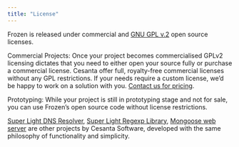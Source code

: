 ```yaml
---
title: "License"
---
```


Frozen is released under commercial and [GNU GPL
v.2](http://www.gnu.org/licenses/old-licenses/gpl-2.0.html) open source
licenses. 

Commercial Projects: Once your project becomes commercialised GPLv2 licensing
dictates that you need to either open your source fully or purchase a
commercial license. Cesanta offer full, royalty-free commercial licenses
without any GPL restrictions. If your needs require a custom license, we’d be
happy to work on a solution with you. [Contact us for
pricing](https://www.cesanta.com/contact).

Prototyping: While your project is still in prototyping stage and not for sale,
you can use Frozen’s open source code without license restrictions. 

[Super Light DNS Resolver](https://github.com/cesanta/sldr), [Super Light
Regexp Library](https://github.com/cesanta/slre), [Mongoose web
server](https://github.com/cesanta/mongoose) are other projects by Cesanta
Software, developed with the same philosophy of functionality and simplicity.
